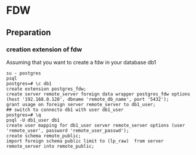    
# FDW
## Preparation
### creation extension of fdw
Assuming that you want to create a fdw in your database db1


    su - postgres
    psql
    postgres=# \c db1
    create extension postgres_fdw;
    create server remote_server foreign data wrapper postgres_fdw options (host '192.168.0.120', dbname 'remote_db_name', port '5432');
    grant usage on foreign server remote_server to db1_user;
    ## switch to connecto db1 with user db1_user
    postgres=# \q
    psql -U db1_user db1
    create user mapping for db1_user server remote_server options (user 'remote_user', password 'remote_user_passwd');
    create schema remote_public;
    import foreign schema public limit to (lp_raw)  from server remote_server into remote_public;
    

